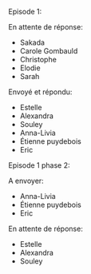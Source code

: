 
Episode 1:

En attente de réponse:
- Sakada
- Carole Gombauld
- Christophe
- Elodie
- Sarah

Envoyé et répondu:
- Estelle
- Alexandra
- Souley
- Anna-Livia
- Étienne puydebois
- Eric


Episode 1 phase 2:

A envoyer:
- Anna-Livia
- Étienne puydebois
- Eric

En attente de réponse:
- Estelle
- Alexandra
- Souley
